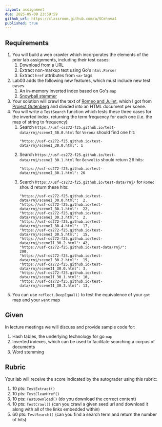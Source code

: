 ```yaml
---
layout: assignment
due: 2025-09-09 23:59:59
github_url: https://classroom.github.com/a/SCehnva4
published: true
---
```


## Requirements
1. You will build a web crawler which incorporates the elements of the prior lab assignments, including their test cases: 
    1. Download from a URL
    1. Extract non-markup text using Go's `html.Parser`
    1. Extract `href` attributes from `<a>` tags
1. Lab03 adds the following new features, which must include new test cases
    1. An in-memory inverted index based on Go's `map`
    1. [Snowball stemmer](https://github.com/kljensen/snowball)
1. Your solution will crawl the text of [Romeo and Juliet](/test-data/rnj/), which I got from [Project Gutenberg](https://www.gutenberg.org/) and divided
into an HTML document per scene.
1. You will write a `TestSearch` function which tests these three cases for the inverted index, returning the term frequency for each one (i.e. the map of string to frequency)
    1. Search `https://usf-cs272-f25.github.io/test-data/rnj/sceneI_30.0.html` for `Verona` should find one hit:
        ```
        "https://usf-cs272-f25.github.io/test-data/rnj/sceneI_30.0.html": 1
        ```
    1. Search `https://usf-cs272-f25.github.io/test-data/rnj/sceneI_30.1.html` for `Benvolio` should return 26 hits:
        ```
        "https://usf-cs272-f25.github.io/test-data/rnj/sceneI_30.1.html": 26
        ```
    1. Search `https://usf-cs272-f25.github.io/test-data/rnj/` for `Romeo` should return these hits:
        ```
        "https://usf-cs272-f25.github.io/test-data/rnj/sceneI_30.0.html":  2,
        "https://usf-cs272-f25.github.io/test-data/rnj/sceneI_30.1.html":  22,
        "https://usf-cs272-f25.github.io/test-data/rnj/sceneI_30.3.html":  2,
        "https://usf-cs272-f25.github.io/test-data/rnj/sceneI_30.4.html":  17,
        "https://usf-cs272-f25.github.io/test-data/rnj/sceneI_30.5.html":  15,
        "https://usf-cs272-f25.github.io/test-data/rnj/sceneII_30.2.html": 42,
        "https://usf-cs272-f25.github.io/test-data/rnj/":                  200,
        "https://usf-cs272-f25.github.io/test-data/rnj/sceneI_30.2.html":  15,
        "https://usf-cs272-f25.github.io/test-data/rnj/sceneII_30.0.html": 3,
        "https://usf-cs272-f25.github.io/test-data/rnj/sceneII_30.1.html": 10,
        "https://usf-cs272-f25.github.io/test-data/rnj/sceneII_30.3.html": 13,
        ```
1. You can use `reflect.DeepEqual()` to test the equivalence of your `got` map and your `want` map

## Given

In lecture meetings we will discuss and provide sample code for:
1. Hash tables, the underlying technology for go `map`
1. Inverted indexes, which can be used to facilitate searching a corpus of documents
1. Word stemming

## Rubric
Your lab will receive the score indicated by the autograder using this rubric:
1. 10 pts: `TestExtract()`
1. 10 pts: `TestCleanHref()`
1. 10 pts: `TestDownload()` (do you download the correct content)
1. 10 pts: `TestCrawl()` (can you crawl a given seed url and download it along with all of the links embedded within)
1. 60 pts: `TestSearch()` (can you find a search term and return the number of hits)
